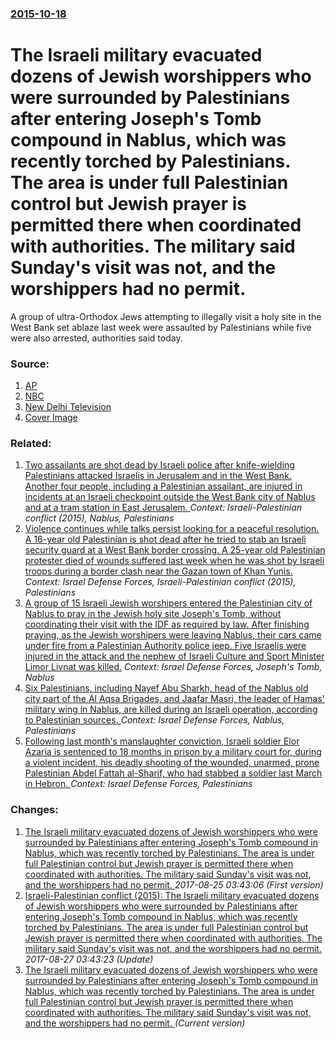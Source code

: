 ### [2015-10-18](/news/2015/10/18/index.md)

# The Israeli military evacuated dozens of Jewish worshippers who were surrounded by Palestinians after entering Joseph's Tomb compound in Nablus, which was recently torched by Palestinians. The area is under full Palestinian control but Jewish prayer is permitted there when coordinated with authorities. The military said Sunday's visit was not, and the worshippers had no permit. 

A group of ultra-Orthodox Jews attempting to illegally visit a holy site in the West Bank set ablaze last week were assaulted by Palestinians while five were also arrested, authorities said today.


### Source:

1. [AP](http://bigstory.ap.org/article/ecc2c753a5524e809201c3c43d7fbc65/dozens-jews-illegally-enter-torched-west-bank-shrine)
2. [NBC](http://www.nbcnews.com/storyline/middle-east-unrest/push-ease-palestinian-israeli-tensions-secretary-kerry-meet-netanyahu-abbas-n446711)
3. [New Delhi Television](http://www.ndtv.com/world-news/jews-assaulted-in-illegal-visit-to-west-bank-holy-site-israel-1233546)
3. [Cover Image](http://i.ndtvimg.com/i/2015-10/jews-assaulted_650x400_81445156985.jpg)

### Related:

1. [Two assailants are shot dead by Israeli police after knife-wielding Palestinians attacked Israelis in Jerusalem and in the West Bank. Another four people, including a Palestinian assailant, are injured in incidents at an Israeli checkpoint outside the West Bank city of Nablus and at a tram station in East Jerusalem. ](/news/2015/10/30/two-assailants-are-shot-dead-by-israeli-police-after-knife-wielding-palestinians-attacked-israelis-in-jerusalem-and-in-the-west-bank-anothe.md) _Context: Israeli-Palestinian conflict (2015), Nablus, Palestinians_
2. [Violence continues while talks persist looking for a peaceful resolution. A 16-year old Palestinian is shot dead after he tried to stab an Israeli security guard at a West Bank border crossing. A 25-year old Palestinian protester died of wounds suffered last week when he was shot by Israeli troops during a border clash near the Gazan town of Khan Yunis. ](/news/2015/10/24/violence-continues-while-talks-persist-looking-for-a-peaceful-resolution-a-16-year-old-palestinian-is-shot-dead-after-he-tried-to-stab-an-i.md) _Context: Israel Defense Forces, Israeli-Palestinian conflict (2015), Palestinians_
3. [A group of 15 Israeli Jewish worshipers entered the Palestinian city of Nablus to pray in the Jewish holy site Joseph's Tomb, without coordinating their visit with the IDF as required by law. After finishing praying, as the Jewish worshipers were leaving Nablus, their cars came under fire from a Palestinian Authority police jeep. Five Israelis were injured in the attack and the nephew of Israeli Culture and Sport Minister Limor Livnat was killed.](/news/2011/04/24/a-group-of-15-israeli-jewish-worshipers-entered-the-palestinian-city-of-nablus-to-pray-in-the-jewish-holy-site-joseph-s-tomb-without-coordi.md) _Context: Israel Defense Forces, Joseph's Tomb, Nablus_
4. [ Six Palestinians, including Nayef Abu Sharkh, head of the Nablus old city part of the Al Aqsa Brigades, and Jaafar Masri, the leader of Hamas' military wing in Nablus, are killed during an Israeli operation, according to Palestinian sources. ](/news/2004/06/26/six-palestinians-including-nayef-abu-sharkh-head-of-the-nablus-old-city-part-of-the-al-aqsa-brigades-and-jaafar-masri-the-leader-of-ham.md) _Context: Israel Defense Forces, Nablus, Palestinians_
5. [Following last month's manslaughter conviction, Israeli soldier Elor Azaria is sentenced to 18 months in prison by a military court for, during a violent incident, his deadly shooting of the wounded, unarmed, prone Palestinian Abdel Fattah al-Sharif, who had stabbed a soldier last March in Hebron. ](/news/2017/02/21/following-last-month-s-manslaughter-conviction-israeli-soldier-elor-azaria-is-sentenced-to-18-months-in-prison-by-a-military-court-for-dur.md) _Context: Israel Defense Forces, Palestinians_

### Changes:

1. [The Israeli military evacuated dozens of Jewish worshippers who were surrounded by Palestinians after entering Joseph's Tomb compound in Nablus, which was recently torched by Palestinians. The area is under full Palestinian control but Jewish prayer is permitted there when coordinated with authorities. The military said Sunday's visit was not, and the worshippers had no permit. ](/news/2015/10/18/the-israeli-military-evacuated-dozens-of-jewish-worshippers-who-were-surrounded-by-palestinians-after-entering-joseph-s-tomb-compound-in-na.md) _2017-08-25 03:43:06 (First version)_
2. [Israeli-Palestinian conflict (2015): The Israeli military evacuated dozens of Jewish worshippers who were surrounded by Palestinians after entering Joseph's Tomb compound in Nablus, which was recently torched by Palestinians. The area is under full Palestinian control but Jewish prayer is permitted there when coordinated with authorities. The military said Sunday's visit was not, and the worshippers had no permit. ](/news/2015/10/18/israeli-palestinian-conflict-2015-the-israeli-military-evacuated-dozens-of-jewish-worshippers-who-were-surrounded-by-palestinians-after.md) _2017-08-27 03:43:23 (Update)_
2. [The Israeli military evacuated dozens of Jewish worshippers who were surrounded by Palestinians after entering Joseph's Tomb compound in Nablus, which was recently torched by Palestinians. The area is under full Palestinian control but Jewish prayer is permitted there when coordinated with authorities. The military said Sunday's visit was not, and the worshippers had no permit. ](/news/2015/10/18/the-israeli-military-evacuated-dozens-of-jewish-worshippers-who-were-surrounded-by-palestinians-after-entering-joseph-s-tomb-compound-in-nab.md) _(Current version)_

